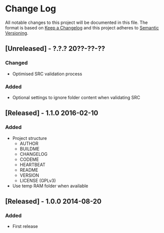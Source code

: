 # Change Log

All notable changes to this project will be documented in this file.
The format is based on [Keep a Changelog](http://keepachangelog.com/) 
and this project adheres to [Semantic Versioning](http://semver.org/).

## [Unreleased] - ?.?.? 20??-??-??
### Changed
- Optimised SRC validation process

### Added
- Optional settings to ignore folder content when validating SRC

## [Released] - 1.1.0 2016-02-10
### Added
- Project structure
	- AUTHOR
	- BUILDME
	- CHANGELOG
	- CODEME
	- HEARTBEAT
	- README
	- VERSION
	- LICENSE (GPLv3)
- Use temp RAM folder when available

## [Released] - 1.0.0 2014-08-20
### Added
- First release
